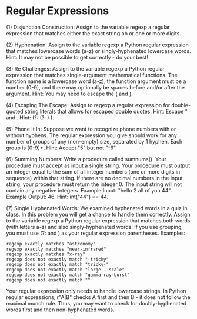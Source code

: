# Regular Expressions

(1) Disjunction Construction:  Assign to the variable regexp a regular expression that matches either the exact string ab or one or more digits.

(2) Hyphenation:  Assign to the variable regexp a Python regular expression that matches lowercase words (a-z) or singly-hyphenated lowercase words.  Hint: It may not be possible to get correctly - do your best!

(3) Re Challenges:  Assign to the variable regexp a Python regular expression that matches single-argument mathematical functions. The function name is a lowercase word (a-z), the function argument must be a number (0-9), and there may optionally be spaces before and/or after the argument.  Hint: You may need to escape the ( and ).

(4) Escaping The Escape:  Assign to regexp a regular expression for double-quoted string literals that allows for escaped double quotes. Hint: Escape " and \.     Hint: (?: (?: ) ).

(5) Phone It In:  Suppose we want to recognize phone numbers with or without hyphens. The regular expression you give should work for any number of groups of any (non-empty) size, separated by 1 hyphen. Each group is [0-9]+.  Hint: Accept "5" but not "-6"

(6) Summing Numbers:  Write a procedure called sumnums(). Your procedure must accept as input a single string. Your procedure must output an integer equal to the sum of all integer numbers (one or more digits in sequence) within that string. If there are no decimal numbers in the input string, your procedure must return the integer 0. The input string will not contain any negative integers. Example Input: "hello 2 all of you 44". Example Output: 46. Hint: int("44") == 44.

(7) Single Hyphenated Words:  We examined hyphenated words in a quiz in class. In this problem you will get a chance to handle them correctly. Assign to the variable regexp a Python regular expression that matches both words (with letters a-z) and also singly-hyphenated words. If you use grouping, you must use (?: and ) as your regular expression parentheses. Examples: 

    regexp exactly matches "astronomy"  
    regexp exactly matches "near-infrared"  
    regexp exactly matches "x-ray"  
    regexp does not exactly match "-tricky" 
    regexp does not exactly match "tricky-" 
    regexp does not exactly match "large - scale" 
    regexp does not exactly match "gamma-ray-burst" 
    regexp does not exactly match "" 

Your regular expression only needs to handle lowercase strings. In Python regular expressions, r"A|B" checks A first and then B - it does not follow the maximal munch rule. Thus, you may want to check for doubly-hyphenated words first and then non-hyphenated words.
